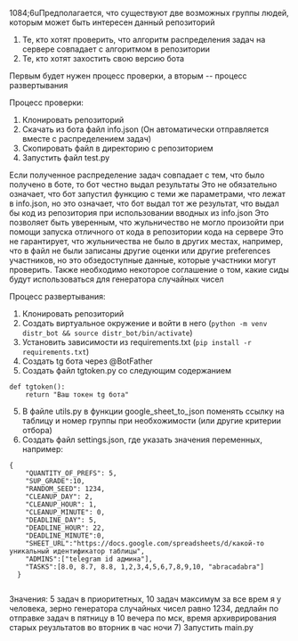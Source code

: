 1084;6uПредполагается, что существуют две возможных группы людей, которым может быть интересен данный репозиторий
1) Те, кто хотят проверить, что алгоритм распределения задач на сервере совпадает с алгоритмом в репозитории
2) Те, кто хотят захостить свою версию бота

Первым будет нужен процесс проверки, а вторым -- процесс развертывания

Процесс проверки:
1) Клонировать репозиторий 
2) Скачать из бота файл info.json (Он автоматически отправляется вместе с распределением задач)
3) Скопировать файл в директорию с репозиторием
4) Запустить файл test.py

Если полученное распределение задач совпадает с тем, что было получено в боте, то бот честно выдал результаты
Это не обязательно означает, что бот запустил функцию с теми же параметрами, что лежат в info.json, но это означает, что бот выдал тот же результат,
что выдал бы код из репозитория при использовании вводных из info.json
Это позволяет быть уверенным, что жульничество не могло произойти при помощи запуска отличного от кода в репозитории  кода на сервере
Это не гарантирует, что жульничества не было в других местах, например, что в файл не были записаны другие оценки или другие preferences участников, но это обзедоступные данные, которые участники могут проверить.
Также необходимо некоторое соглашение о том, какие сиды будут использоваться для генератора случайных чисел

Процесс развертывания:
1) Клонировать репозиторий
2) Создать виртуальное окружение и войти в него (```python -m venv distr_bot && source distr_bot/bin/activate```)
3) Установить зависимости из requirements.txt (```pip install -r requirements.txt```)
4) Создать tg бота через @BotFather
5) Создать файл tgtoken.py со следующим содержанием
```
def tgtoken():
    return "Ваш токен tg бота"
```
5) В файле utils.py в функции google_sheet_to_json поменять ссылку на таблицу и номер группы при необхожимости (или другие критерии отбора)
6) Создать файл settings.json, где указать значения переменных, например:
```
{
    "QUANTITY_OF_PREFS": 5,
    "SUP_GRADE":10,
    "RANDOM_SEED": 1234,
    "CLEANUP_DAY": 2,
    "CLEANUP_HOUR": 1,
    "CLEANUP_MINUTE": 0,
    "DEADLINE_DAY": 5,
    "DEADLINE_HOUR": 22,
    "DEADLINE_MINUTE":0,
    "SHEET_URL":"https://docs.google.com/spreadsheets/d/какой-то уникальный идентификатор таблицы",
    "ADMINS":["telegram id админа"],
    "TASKS":[8.0, 8.7, 8.8, 1,2,3,4,5,6,7,8,9,10, "abracadabra"]
  }
  
```
Значения: 5 задач в приоритетных, 10 задач максимум за все врем я у человека, зерно генератора случайных чисел равно 1234, дедлайн по отправке задач в пятницу в 10 вечера по мск, время архиврирования старых реузльтатов во вторник в час ночи 
7) Запустить main.py
